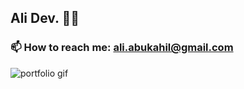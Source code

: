 ## Ali Dev. :man_technologist:

### 📫 How to reach me: ali.abukahil@gmail.com

  <img src="" alt="portfolio gif">
<!--
**AliAbukahil/AliAbukahil** is a ✨ 🔭 I’m currently working on learning JS✨ repository because its `README.md` (this file) appears on your GitHub profile.

Here are some ideas to get you started:

- 🔭 I’m currently working on ...
- 🌱 I’m currently learning ...
- 👯 I’m looking to collaborate on ...
- 🤔 I’m looking for help with ...
- 💬 Ask me about ...
- 📫 How to reach me: ...
- 😄 Pronouns: ...
- ⚡ Fun fact: ...
  -->
